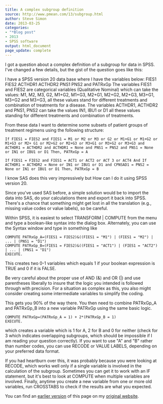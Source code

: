 ```yaml
---
title: A complex subgroup definition
source: http://www.pmean.com/13/subgroup.html
author: Steve Simon
date: 2013-03-25
categories:
- "*Blog post"
- 2013
- SPSS software
output: html_document
page_update: complete
---
```


I got a question about a complex definition of a subgroup for data in SPSS. I've changed a few details, but the gist of the question goes like this:

<!---More--->

I have a SPSS version 20 data base where I have the variables below: FIES1 FIES2 ACTHDR1 ACTHDR2 PNS1 PNS2 and PATRxGp The variables FIES1 and FIES2 are categorical variables (Qualitative Nominal) which can take the values: M1, M2, M3, G2, M1+G2, M1+G3, M2+G1, M2+G2, M2+G3, M3+G1, M3+G2 and M3+G3, all these values stand for different treatments and combination of treatments for a disease. The variables ACTHDR1, ACTHDR2 and PNS1, PNS2 can take the values IN1, IBU1 or D1 all these values standing for different treatments and combination of treatments.

From these data I want to determine some subsets of patient groups of treatment regimens using the following structure:

```
If FIES1 = FIES2 and FIES1 = M1 or M2 or M3 or G2 or M1+G1 or M1+G2 or M1+G3 or M2+ G1 or M2+G2 or M2+G3 or M3+G1 or M3+G2 or M3+G3 and ACTHDR1 = ACTHDR2 and ACTHDR1 = None and PNS1 = PNS2 and PNS1 = None or IN1 or IBU1 or D1 Then, PATRxGp = A

If FIES1 = FIES2 and FIES1 = ACT1 or ACT2 or ACT 3 or ACT4 And If ACTHDR1 = ACTHDR2 = None or IN1 or IBU1 or D1 and CPNSAD1 = PNS2 = None or IN1 or IBU1 or D1 Then, PATRxGp = B
```

I know SAS does this very impressively but How can I do it using SPSS version 20.

Since you've used SAS before, a simple solution would be to import the data into SAS, do your calculations there and export it back into SPSS. There's a chance that something might get lost in all the translation (e.g., missing value codes or value labels), so be careful.

Within SPSS, it is easiest to select TRANSFORM | COMPUTE from the menu and type a boolean-like syntax into the dialog box. Alternately, you can use the Syntax window and type in something like

```
COMPUTE PATRxGp_A=(FIES1 = FIES2)&((FIES1 = "M1") | (FIES1 = "M2") | ... | (PNS1 = "D1")
COMPUTE PATRxGp_B=(FIES1 = FIES2)&((FIES1 = "ACT1") | (FIES1 = "ACT2") | ... | (PNS1 = "D1")
EXECUTE.
```

This creates two 0-1 variables which equals 1 if your boolean expression is TRUE and 0 if it is FALSE.

Be very careful about the proper use of AND (&) and OR (|) and use parentheses liberally to insure that the logic you intended is followed through with precision. For a situation as complex as this, you also might consider creating some intermediate variables to simplify the coding.

This gets you 90% of the way there. You then need to combine PATRxGp_A and PATRxGp_B into a new variable PATRxGp using the same basic logic.

```
COMPUTE PATRxGp=(PATRxGp_A = 1) + 2*(PATRxGp_B = 1)
EXECUTE.
```

which creates a variable which is 1 for A, 2 for B and 0 for neither (check for 3 which indicates overlapping subgroups, which should be impossible if I am reading your question correctly). If you want to use "A" and "B" rather than number codes, you can use RECODE or VALUE LABELS, depending on your preferred data format.

If you had heartburn over this, it was probably because you were looking at RECODE, which works well only if a single variable is involved in the calculation of the subgroup. Sometimes you can get it to work with an IF statement, but it's best to look at COMPUTE when multiple variables are involved. Finally, anytime you create a new variable from one or more old variables, run CROSSTABS to check if the results are what you expected.

You can find an [earlier version][sim1] of this page on my [original website][sim2].

[sim1]: http://www.pmean.com/13/subgroup.html
[sim2]: http://www.pmean.com/original_site.html
